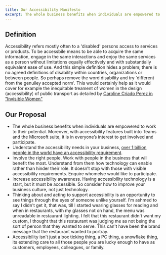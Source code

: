 ```yaml
---
title: Our Accessibility Manifesto
excerpt: The whole business benefits when individuals are empowered to work to their potential
---
```


## Definition

Accessibility refers mostly often to a 'disabled' persons access to services or products. To be accessbile means to be able to acquire the same information, engage in the same interactions and enjoy the same services as a person without limitations equally effectively and with substantially equivalent ease of use. And this simple definition hides a problem; there is no agreed definitions of disability within countries, organizations or between people. So perhaps remove the word disability and try 'different from the genuiley accepted norm'. This would certainly help as it would cover for example the inequitable treament of women in the design (accessibility) of public transport as detailed by [Caroline Criado Perez in "Invisible Women"](https://www.amazon.co.uk/Invisible-Women-Exposing-World-Designed/dp/1784741728)


## Our Proposal 
* The whole business benefits when individuals are empowered to work to their potential. Moreover, with accessibility features built into Teams and the Microsoft suite, it is in everyone’s interest to get involved and participate.
* Understand the accessibility needs in your business, [over 1 billion people in the world have an accessibility requirement](https://www.who.int/news-room/fact-sheets/detail/disability-and-health). 
* Involve the right people. Work with people in the business that will benefit the most. Understand from them how technology can enable rather than hinder their role. It doesn’t stop with those with visible accessibility requirements. Enquire whomelse would like to participate.
* Increase accessibility awareness. Having accessibility technology is a start, but it must be accessible. So consider how to improve your business culture, not just technology. 
* Thinking about and acting to support accessibility is an opportunity to see things through the eyes of someone unlike yourself. I'm ashmed to say I didn't get it, that was, till I started wearing glasses for reading and when in restaurants, with my glasses not on hand, the menu was unreadable in restaurant lighting. I felt that this restaurant didn't want my custom, I thought that this restaurant was judging me as not being the sort of person that they wanted to serve. This can't have been the brand message that the restaurant wanted to portray.
* Accessibility isn't just a box ticking thing, a PC thing, a snowflake thing, its extending care to all those people you are lucky enough to have as customers,  employees, colleagues, or family. 